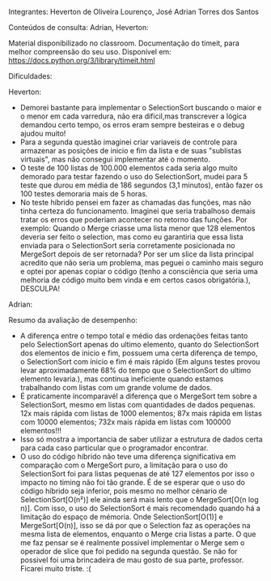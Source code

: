 Integrantes:
Heverton de Oliveira Lourenço, José Adrian Torres dos Santos

Conteúdos de consulta:
Adrian, Heverton:

Material disponibilizado no classroom.
Documentação do timeit, para melhor compreensão do seu uso. Disponível em: https://docs.python.org/3/library/timeit.html

Dificuldades:

Heverton: 
*   Demorei bastante para implementar o SelectionSort buscando o maior e o menor em cada varredura, não era dificil,mas transcrever a lógica demandou certo tempo, os erros eram sempre besteiras e o debug ajudou muito!
*   Para a segunda questão imaginei criar variaveis de controle para armazenar as posições de inicio e fim da lista e de suas "sublistas virtuais", mas não consegui implementar até o momento.
*   O teste de 100 listas de 100.000 elementos cada seria algo muito demorado para testar fazendo o uso do SelectionSort, mudei para 5 teste que durou em média de 186 segundos (3,1 minutos), então fazer os 100 testes demoraria mais de 5 horas.
*   No teste híbrido pensei em fazer as chamadas das funções, mas não tinha certeza do funcionamento. Imaginei que seria trabalhoso demais tratar os erros que poderiam acontecer no retorno das funções. Por exemplo: Quando o Merge criasse uma lista menor que 128 elementos deveria ser feito o selection, mas como eu garantiria que essa lista enviada para o SelectionSort seria corretamente posicionada no MergeSort depois de ser retornada? Por ser um slice da lista principal acredito que não seria um problema, mas peguei o caminho mais seguro e optei por apenas copiar o código (tenho a consciência que seria uma melhoria de código muito bem vinda e em certos casos obrigatória.), DESCULPA! 

Adrian:

Resumo da avaliação de desempenho:

*   A diferença entre o tempo total e médio das ordenações feitas tanto pelo SelectionSort apenas do ultimo elemento, quanto do SelectionSort dos elementos de inicio e fim, possuem uma certa diferença de tempo, o SelectionSort com ínicio e fim é mais rápido (Em alguns testes provou levar aproximadamente 68% do tempo que o SelectionSort do ultimo elemento levaria.), mas continua ineficiente quando estamos trabalhando com listas com um grande volume de dados.
*   É praticamente incomparavél a diferença que o MergeSort tem sobre a SelectionSort, mesmo em listas com quantidades de dados pequenas. 
12x mais rápida com listas de 1000 elementos; 
87x mais rápida em listas com 10000 elementos;
732x mais rápida em listas com 100000 elementos!!!
*   Isso só mostra a importancia de saber utilizar a estrutura de dados certa para cada caso particular que o programador encontrar.
*   O uso do código híbrido não teve uma diferença significativa em comparação com o MergeSort puro, a limitação para o uso do SelectionSort foi para listas pequenas de até 127 elementos por isso o impacto no timing não foi tão grande. É de se esperar que o uso do código híbrido seja inferior, pois mesmo no melhor cénario de SelectionSort[O(n²)] ele ainda será mais lento que o MergeSort[O(n log n)]. Com isso, o uso do SelectionSort é mais recomendado quando há a limitação do espaço de mémoria. Onde SelectionSort[O(1)] e MergeSort[O(n)], isso se dá por que o Selection faz as operações na mesma lista de elementos, enquanto o Merge cria listas a parte. O que me faz pensar se é realmente possivel implementar o Merge sem o operador de slice que foi pedido na segunda questão. Se não for possivel foi uma brincadeira de mau gosto de sua parte, professor. Ficarei muito triste. :(